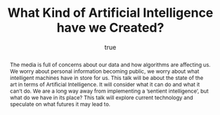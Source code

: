 ---
abstract: "The media is full of concerns about our data and how algorithms are affecting
  us. We worry about personal information becoming public, we worry about what intelligent
  machines have in store for us. This talk will be about the state of the art in terms
  of Artificial Intelligence. It will consider what it can do and what it can\u2019t
  do. We are a long way away from implementing a \u2019sentient intelligence\u2019,
  but what do we have in its place? This talk will explore current technology and
  speculate on what futures it may lead to."
author:
- family: Lawrence
  given: Neil D.
  gscholar: r3SJcvoAAAAJ
  institute: University of Sheffield
  twitter: lawrennd
  url: http://inverseprobability.com
blog: 2015-12-04-what-kind-of-ai.md
categories:
- Lawrence-rise15
day: '20'
errata: []
extras: []
ipynb: 2015-10-20-what-kind-of-ai.ipynb
key: Lawrence-rise15
layout: talk
month: 10
published: 2015-10-20
reveal: 2015-10-20-what-kind-of-ai.slides.html
section: pre
title: What Kind of Artificial Intelligence have we Created?
venue: The Data Hide, The Hide, Scotland Street, Sheffield
year: '2015'
---